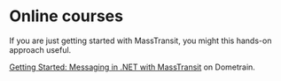 # Online courses

If you are just getting started with MassTransit, you might this hands-on approach useful.

[Getting Started: Messaging in .NET with MassTransit](https://dometrain.com/course/getting-started-messaging-in-net-with-masstransit/?ref=chris-patterson&utm_medium=masstransit&utm_source=masstransitdocs) on Dometrain.
